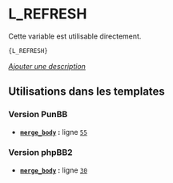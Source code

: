 # L_REFRESH


Cette variable est utilisable directement.

```html
{L_REFRESH}
```

[*Ajouter une description*](https://fa-tvars.appspot.com/var/L_REFRESH)

## Utilisations dans les templates

### Version PunBB
* __[`merge_body`](../tpl/var/punbb/merge_body.md#readme) :__ ligne [`55`](../tpl/src/punbb/merge_body.tpl#L55)

### Version phpBB2
* __[`merge_body`](../tpl/var/subsilver/merge_body.md#readme) :__ ligne [`30`](../tpl/src/subsilver/merge_body.tpl#L30)